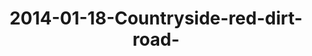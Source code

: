 ---
layout: blog
title: 2014-01-18-Countryside-red-dirt-road-
category: blog
lat: 13.31441
lng: 103.83453
image: https://s3-us-west-2.amazonaws.com/travels2013/2014-01-18 00:31:36 PST.jpg
observation: 20140118003136PST
---